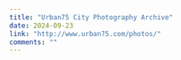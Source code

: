 ```yaml
---
title: "Urban75 City Photography Archive"
date: 2024-09-23
link: "http://www.urban75.com/photos/"
comments: ""
---
```


